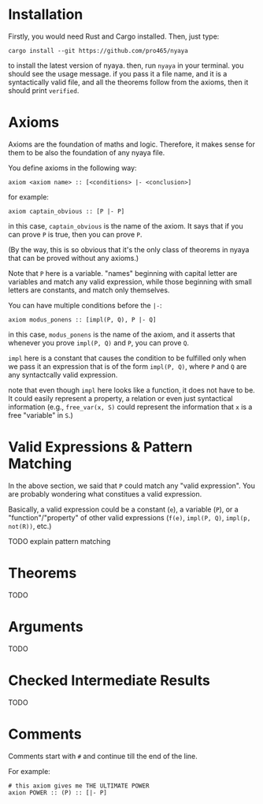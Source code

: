 # Installation
Firstly, you would need Rust and Cargo installed.
Then, just type:
```shell
cargo install --git https://github.com/pro465/nyaya
```
to install the latest version of nyaya.
then, run `nyaya` in your terminal. you should see the usage message. if you pass it a file name, and it is a syntactically valid file, and all the theorems follow from the axioms, then it should print `verified`.

# Axioms

Axioms are the foundation of maths and logic. Therefore, it makes sense for them to be also the foundation of any nyaya file.

You define axioms in the following way:
```
axiom <axiom name> :: [<conditions> |- <conclusion>]
```

for example: 

```
axiom captain_obvious :: [P |- P]
```

in this case, `captain_obvious` is the name of the axiom. It says that if you can prove `P` is true, then you can prove `P`.

(By the way, this is so obvious that it's the only class of theorems in nyaya that can be proved without any axioms.)

Note that `P` here is a variable. "names" beginning with capital letter are variables and match any valid expression, 
while those beginning with small letters are constants, and match only themselves.

You can have multiple conditions before the `|-`:

```
axiom modus_ponens :: [impl(P, Q), P |- Q]
```

in this case, `modus_ponens` is the name of the axiom, and it asserts that whenever you prove `impl(P, Q)` and `P`, you can prove `Q`.

`impl` here is a constant that causes the condition to be fulfilled only when we pass it an expression that is of the form `impl(P, Q)`, 
where `P` and `Q` are any syntactcally valid expression.

note that even though `impl` here looks like a function, it does not have to be. It could easily represent a property, a relation or even just
syntactical information (e.g., `free_var(x, S)` could represent the information that `x` is a free "variable" in `S`.)


# Valid Expressions & Pattern Matching

In the above section, we said that `P` could match any "valid expression". You are probably wondering what constitues a valid expression.

Basically, a valid expression could be a constant (`e`), a variable (`P`), or a 
"function"/"property" of other valid expressions (`f(e)`, `impl(P, Q)`, `impl(p, not(R))`, etc.)

TODO explain pattern matching

# Theorems

TODO

# Arguments

TODO

# Checked Intermediate Results

TODO

# Comments

Comments start with `#` and continue till the end of the line.

For example: 
```
# this axiom gives me THE ULTIMATE POWER
axion POWER :: (P) :: [|- P]
```
